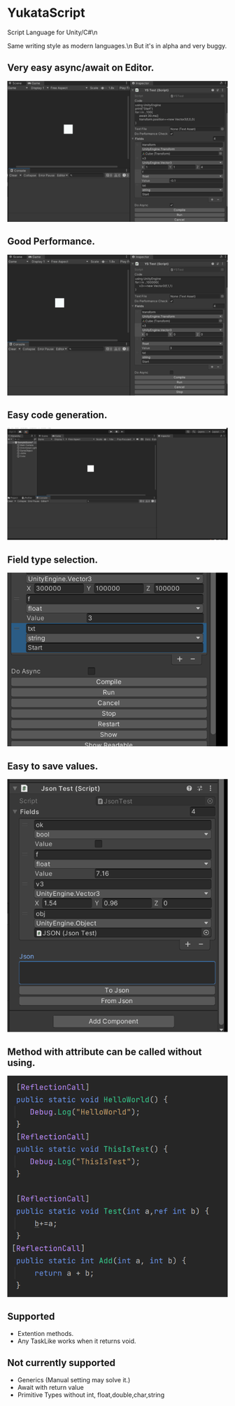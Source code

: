 # YukataScript
Script Language for Unity/C#\n

Same writing style as modern languages.\n
But it's in alpha and very buggy.
## Very easy async/await on Editor. 
![Async](/Images/YSAsync.gif)
## Good Performance.
![Performance](/Images/YSPerformance.gif)
## Easy code generation.
![TypeSelect](/Images/YSTypeSelect.gif)
## Field type selection.
![FieldTypeSelec](/Images/YSFieldTypeSelect.gif)
## Easy to save values.
![Json](/Images/YSJson.gif)
## Method with attribute can be called without using.
![Reflection](/Images/Reflection.png)

## Supported
- Extention methods.
- Any TaskLike works when it returns void.


## Not currently supported
- Generics (Manual setting may solve it.)
- Await with return value 
- Primitive Types  without int, float,double,char,string 
